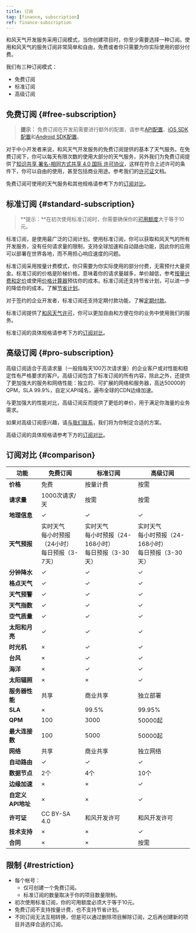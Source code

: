 ```yaml
---
title: 订阅
tag: [finance, subscription]
ref: finance-subscription
---
```


和风天气开发服务采用订阅模式，当你创建项目时，你至少需要选择一种订阅。使用和风天气的服务订阅非常简单和自由，免费或者你只需要为你实际使用的部分付费。

我们有三种订阅模式：

- 免费订阅
- 标准订阅
- 高级订阅

## 免费订阅 {#free-subscription}

> **提示：** 免费订阅在开发前需要进行额外的配置，请参考[API配置](/docs/configuration/api-config/)、[iOS SDK配置](/docs/configuration/ios-sdk-config/)和[Android SDK配置](/docs/configuration/android-sdk-config/)。

对于中小开发者来说，和风天气开发服务的免费订阅提供的基本了天气服务。在免费订阅下，你可以每天有限次数的使用大部分的天气服务，另外我们为免费订阅提供了[知识共享 署名-相同方式共享 4.0 国际 许可协议](https://creativecommons.org/licenses/by-sa/4.0/deed.zh-Hans)，这样在符合上述许可的条件下，你可以自由的使用，甚至包括商业用途。参考我们的[许可证](/docs/terms/license/)文档。

免费订阅可使用的天气服务和其他规格请参考下方的[订阅对比](/docs/finance/subscription/#comparison)。

## 标准订阅 {#standard-subscription}

> **提示：**在初次使用标准订阅时，你需要确保你的[可用额度](/docs/finance/billing-and-payment/#credit)大于等于10元。

标准订阅，是使用最广泛的订阅计划。使用标准订阅，你可以获取和风天气的所有开发服务，没有任何请求量的限制，支持全球加速和自动路由功能，因此你的应用可以部署在世界各地，而不用担心响应速度的问题。

标准订阅采用按量计费模式，你只需要为你实际使用的部分付费，无需预付大量资金。标准订阅的价格是阶梯价格，意味着你的请求量越多，单价越低，参考[按量计费和定价](/docs/finance/pricing/)或使用[价格计算器](https://console.qweather.com/#/calculator)预估你的成本。标准订阅还支持节省计划，可以进一步的降低你的成本。了解[节省计划](/docs/finance/saving-plans/)。

对于签约的企业开发者，标准订阅还支持定期付款功能，了解[定期付款](/docs/finance/billing-and-payment/#payment)。

标准订阅提供了[和风天气许可](/docs/terms/license/)，你可以更加自由和方便在你的业务中使用我们的服务。

标准订阅的具体规格请参考下方的[订阅对比](/docs/finance/subscription/#comparison)。

## 高级订阅 {#pro-subscription}

高级订阅适合于高请求量（一般指每天100万次请求量）的企业客户或对性能和稳定性有严格要求的客户。高级订阅包含了标准订阅的所有内容，除此之外，还提供了更加强大的服务和网络性能：独立的、可扩展的网络和服务器，高达50000的QPM，SLA 99.9%，自定义API域名，遍布全球的CDN边缘加速。

与更加强大的性能对比，高级订阅反而提供了更低的单价，用于满足你海量的业务需求。

如果对高级订阅感兴趣，请[与我们联系](https://www.qweather.com/contact)，我们将为你制定合适的方案。

高级订阅的具体规格请参考下方的[订阅对比](/docs/finance/subscription/#comparison)。

## 订阅对比 {#comparison}

| **功能**          | **免费订阅**                                            | **标准订阅**                                               | **高级订阅**                                                |
| ----------------- | ------------------------------------------------------- | ---------------------------------------------------------- | ----------------------------------------------------------- |
| **价格**          | 免费                                                    | 按量计费                                                   | 按需                                                    |
| **请求量**        | 1000次请求/天                                           | 按需                                                       | 按需                                                        |
| **地理信息**      | &#10003;                                                | &#10003;                                                   | &#10003;                                                    |
| **天气预报**      | 实时天气<br> 每小时预报（24小时）<br> 每日预报（3-7天） | 实时天气<br>每小时预报（24-168小时）<br>每日预报（3-30天） | 实时天气<br> 每小时预报（24-168小时）<br>每日预报（3-30天） |
| **分钟降水**      | &#10003;                                                | &#10003;                                                   | &#10003;                                                    |
| **格点天气**      | &#10003;                                                | &#10003;                                                   | &#10003;                                                    |
| **天气预警**      | &#10003;                                                | &#10003;                                                   | &#10003;                                                    |
| **天气指数**      | &#10003;                                                | &#10003;                                                   | &#10003;                                                    |
| **空气质量**      | &#10003;                                                | &#10003;                                                   | &#10003;                                                    |
| **太阳和月亮**    | &#10003;                                                 | &#10003;                                                   | &#10003;                                                    |
| **时光机**        | &times;                                                 | &#10003;                                                   | &#10003;                                                    |
| **台风**          | &times;                                                 | &#10003;                                                   | &#10003;                                                    |
| **海洋**          | &times;                                                 | &#10003;                                                   | &#10003;                                                    |
| **太阳辐照**      | &times;                                                 | &times;                                                    | &#10003;                                                    |
| **服务器性能**    | 共享                                                    | 商业共享                                                   | 独立部署                                                    |
| **SLA**           | &times;                                                 | 99.5%                                                        | 99.95%                                                       |
| **QPM**           | 100                                                     | 3000                                                       | 50000起                                                     |
| **最大连接数**    | 100                                                     | 5000                                                       | 50000起                                                     |
| **网络**          | 共享                                                    | 商业共享                                                   | 独立网络                                                    |
| **自动路由**      | &#10003;                                                | &#10003;                                                   | &#10003;                                                    |
| **数据节点**      | 2个                                                     | 4个                                                        | 10个                                                        |
| **边缘加速**      | &times;                                                 | &times;                                                    | &#10003;                                                    |
| **自定义API地址** | &times;                                                 | &times;                                                    | &#10003;                                                    |
| **许可证**        | CC BY-SA 4.0                                            | 和风开发许可                                               | 和风开发许可                                                |
| **技术支持**      | &times;                                                 | &times;                                                    | &#10003;                                                    |
| **合同**          | &times;                                                | &times;                                                   | 按需                                                        |


## 限制 {#restriction}

- 每个帐号：
  - 仅可创建一个免费订阅。
  - 标准订阅的数量取决于你的项目数量限制。
- 初次使用标准订阅，你的可用额度必须大于等于10元。 
- 免费订阅不支持按量计费，也不支持节省计划。
- 不同订阅无法互相转换，但是可以通过删除项目解除订阅，之后再创建新的项目并选择合适的订阅。